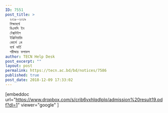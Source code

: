 ```yaml
---
ID: 7551
post_title: >
  ২০১৮-২০১৯
  শিক্ষাবর্ষে
  বিএসসি ইন
  টেক্সটাইল
  ইঞ্জিনিয়ারিং
  কোর্সে ১ম
  বর্ষে ভর্তি
  পরীক্ষার ফলাফল
author: TECN Help Desk
post_excerpt: ""
layout: post
permalink: https://tecn.ac.bd/bd/notices/7586
published: true
post_date: 2018-12-09 17:33:02
---
```

[embeddoc url="https://www.dropbox.com/s/crib6vxhlqdlplq/admission%20result19.pdf?dl=1" viewer="google" ]